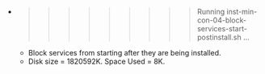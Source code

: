 * >>>>>>>>> Running inst-min-con-04-block-services-start-postinstall.sh ...
  * Block services from starting after they are being installed.
  * Disk size = 1820592K. Space Used = 8K.

